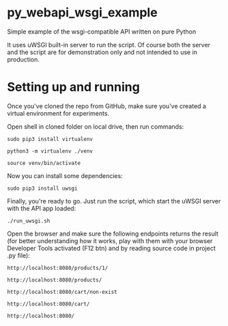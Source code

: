 # py_webapi_wsgi_example
Simple example of the wsgi-compatible API written on pure Python

It uses uWSGI built-in server to run the script. 
Of course both the server and the script are for demonstration only and not 
intended to use in production.

# Setting up and running
Once you've cloned the repo from GitHub, 
make sure you've created a virtual environment for experiments.

Open shell in cloned folder on local drive, then run commands:
```
sudo pip3 install virtualenv

python3 -m virtualenv ./venv

source venv/bin/activate
```
Now you can install some dependencies:
```
sudo pip3 install uwsgi
```
Finally, you're ready to go. Just run the script, which start the uWSGI server with the API app loaded:
```
./run_uwsgi.sh
```
Open the browser and make sure the following endpoints returns the result (for better understanding how it works, play with them with your browser Developer Tools activated (F12 btn) and by reading source code in project .py file):
```
http://localhost:8080/products/1/

http://localhost:8080/products/

http://localhost:8080/cart/non-exist

http://localhost:8080/cart/

http://localhost:8080/
```